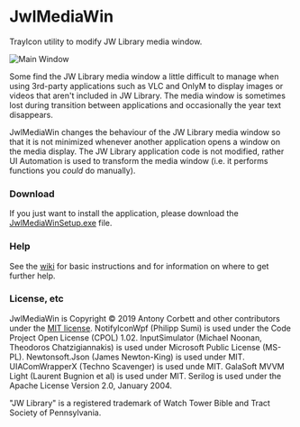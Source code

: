 # JwlMediaWin

TrayIcon utility to modify JW Library media window.

![Main Window](http://cv8.org.uk/soundbox/JwlMediaWin/Images/JwlMediaWin.png)

Some find the JW Library media window a little difficult to manage when using 3rd-party applications such as
VLC and OnlyM to display images or videos that aren't included in JW Library. The media window is sometimes lost 
during transition between applications and occasionally the year text disappears.

JwlMediaWin changes the behaviour of the JW Library media window so that it is not minimized whenever another 
application opens a window on the media display. The JW Library application code is not modified, rather 
UI Automation is used to transform the media window (i.e. it performs functions you _could_ do manually).

### Download

If you just want to install the application, please download the [JwlMediaWinSetup.exe](https://github.com/AntonyCorbett/JwlMediaWin/releases/latest) file.

### Help

See the [wiki](https://github.com/AntonyCorbett/JwlMediaWin/wiki) for basic instructions and for information on where to get further help.

### License, etc

JwlMediaWin is Copyright &copy; 2019 Antony Corbett and other contributors under the [MIT license](LICENSE). NotifyIconWpf (Philipp Sumi) is used under the Code Project Open License (CPOL) 1.02. InputSimulator (Michael Noonan, Theodoros Chatzigiannakis) is used under Microsoft Public License (MS-PL). Newtonsoft.Json (James Newton-King) is used under MIT. UIAComWrapperX (Techno Scavenger) is used unde MIT. GalaSoft MVVM Light (Laurent Bugnion et al) is used under MIT. Serilog is used under the Apache License Version 2.0, January 2004.

"JW Library" is a registered trademark of Watch Tower Bible and Tract Society of Pennsylvania.
